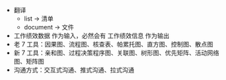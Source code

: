 - 翻译
    - list -> 清单
    - document -> 文件
- 工作绩效数据 作为输入，必然会有 工作绩效信息 作为输出
- 老 7 工具：因果图、流程图、核查表、帕累托图、直方图、控制图、散点图
- 新 7 工具：亲和图、过程决策程序图、关联图、树形图、优先矩阵、活动网络图、矩阵图
- 沟通方式：交互式沟通、推式沟通、拉式沟通

